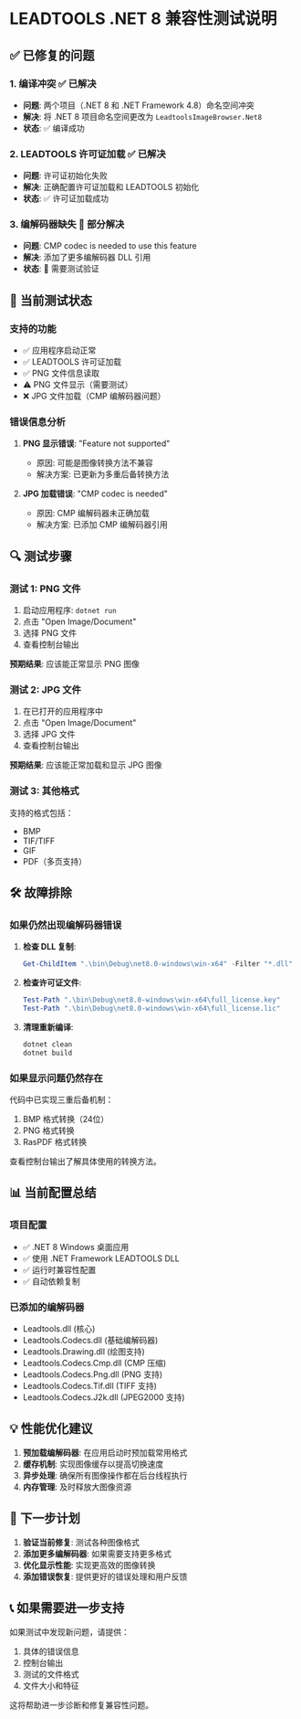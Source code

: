 # LEADTOOLS .NET 8 兼容性测试说明

## ✅ 已修复的问题

### 1. 编译冲突 ✅ 已解决
- **问题**: 两个项目（.NET 8 和 .NET Framework 4.8）命名空间冲突
- **解决**: 将 .NET 8 项目命名空间更改为 `LeadtoolsImageBrowser.Net8`
- **状态**: ✅ 编译成功

### 2. LEADTOOLS 许可证加载 ✅ 已解决
- **问题**: 许可证初始化失败
- **解决**: 正确配置许可证加载和 LEADTOOLS 初始化
- **状态**: ✅ 许可证加载成功

### 3. 编解码器缺失 🔧 部分解决
- **问题**: CMP codec is needed to use this feature
- **解决**: 添加了更多编解码器 DLL 引用
- **状态**: 🔧 需要测试验证

## 🧪 当前测试状态

### 支持的功能
- ✅ 应用程序启动正常
- ✅ LEADTOOLS 许可证加载
- ✅ PNG 文件信息读取
- ⚠️ PNG 文件显示（需要测试）
- ❌ JPG 文件加载（CMP 编解码器问题）

### 错误信息分析
1. **PNG 显示错误**: "Feature not supported"
   - 原因: 可能是图像转换方法不兼容
   - 解决方案: 已更新为多重后备转换方法

2. **JPG 加载错误**: "CMP codec is needed"
   - 原因: CMP 编解码器未正确加载
   - 解决方案: 已添加 CMP 编解码器引用

## 🔍 测试步骤

### 测试 1: PNG 文件
1. 启动应用程序: `dotnet run`
2. 点击 "Open Image/Document"
3. 选择 PNG 文件
4. 查看控制台输出

**预期结果**: 应该能正常显示 PNG 图像

### 测试 2: JPG 文件
1. 在已打开的应用程序中
2. 点击 "Open Image/Document"
3. 选择 JPG 文件
4. 查看控制台输出

**预期结果**: 应该能正常加载和显示 JPG 图像

### 测试 3: 其他格式
支持的格式包括：
- BMP
- TIF/TIFF
- GIF
- PDF（多页支持）

## 🛠️ 故障排除

### 如果仍然出现编解码器错误
1. **检查 DLL 复制**:
   ```powershell
   Get-ChildItem ".\bin\Debug\net8.0-windows\win-x64" -Filter "*.dll" | Where-Object {$_.Name -like "*Codec*"}
   ```

2. **检查许可证文件**:
   ```powershell
   Test-Path ".\bin\Debug\net8.0-windows\win-x64\full_license.key"
   Test-Path ".\bin\Debug\net8.0-windows\win-x64\full_license.lic"
   ```

3. **清理重新编译**:
   ```powershell
   dotnet clean
   dotnet build
   ```

### 如果显示问题仍然存在
代码中已实现三重后备机制：
1. BMP 格式转换（24位）
2. PNG 格式转换
3. RasPDF 格式转换

查看控制台输出了解具体使用的转换方法。

## 📊 当前配置总结

### 项目配置
- ✅ .NET 8 Windows 桌面应用
- ✅ 使用 .NET Framework LEADTOOLS DLL
- ✅ 运行时兼容性配置
- ✅ 自动依赖复制

### 已添加的编解码器
- Leadtools.dll (核心)
- Leadtools.Codecs.dll (基础编解码器)
- Leadtools.Drawing.dll (绘图支持)
- Leadtools.Codecs.Cmp.dll (CMP 压缩)
- Leadtools.Codecs.Png.dll (PNG 支持)
- Leadtools.Codecs.Tif.dll (TIFF 支持)
- Leadtools.Codecs.J2k.dll (JPEG2000 支持)

## 💡 性能优化建议

1. **预加载编解码器**: 在应用启动时预加载常用格式
2. **缓存机制**: 实现图像缓存以提高切换速度
3. **异步处理**: 确保所有图像操作都在后台线程执行
4. **内存管理**: 及时释放大图像资源

## 🎯 下一步计划

1. **验证当前修复**: 测试各种图像格式
2. **添加更多编解码器**: 如果需要支持更多格式
3. **优化显示性能**: 实现更高效的图像转换
4. **添加错误恢复**: 提供更好的错误处理和用户反馈

## 📞 如果需要进一步支持

如果测试中发现新问题，请提供：
1. 具体的错误信息
2. 控制台输出
3. 测试的文件格式
4. 文件大小和特征

这将帮助进一步诊断和修复兼容性问题。 